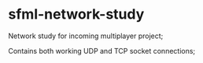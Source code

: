 # sfml-network-study
Network study for incoming multiplayer project;

Contains both working UDP and TCP socket connections;
